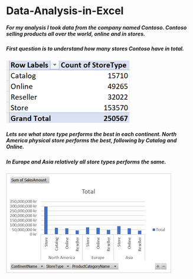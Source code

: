 # Data-Analysis-in-Excel
##### For my analysis I took data from the company named Contoso. Contoso selling products all over the world, online and in stores. 
##### First question is to understand how many stores Contoso have in total. 
![Image alt](https://github.com/NataliaMak20/Data-Analysis-in-Excel/blob/main/ContosoData.png)
##### Lets see what store type performs the best in each continent. North America physical store performs the best, following by Catalog and Online. 
##### In Europe and Asia relatively all store types performs the same.
![Image alt](https://github.com/NataliaMak20/Data-Analysis-in-Excel/blob/main/StoreTypesbyContinent.png)
